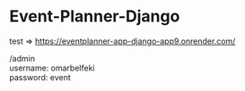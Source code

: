 # Event-Planner-Django

test => https://eventplanner-app-django-app9.onrender.com/

/admin <br>
username: omarbelfeki<br>
password: event
